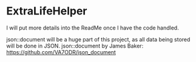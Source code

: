 # ExtraLifeHelper

I will put more details into the ReadMe once I have the code handled.

json::document will be a huge part of this project, as all data being stored will be done in JSON.
json::document by James Baker: https://github.com/VA7ODR/json_document 
